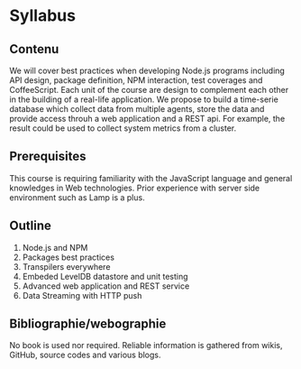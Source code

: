 
# Syllabus

## Contenu

We will cover best practices when developing Node.js programs including API design, package definition, NPM interaction, test coverages and CoffeeScript. Each unit of the course are design to complement each other in the building of a real-life application. We propose to build a time-serie database which collect data from multiple agents, store the data and provide access throuh a web application and a REST api. For example, the result could be used to collect system metrics from a cluster.

## Prerequisites

This course is requiring familiarity with the JavaScript language and general knowledges in Web technologies. Prior experience with server side environment such as Lamp is a plus.

## Outline

1.  Node.js and NPM
2.  Packages best practices
3.  Transpilers everywhere
4.  Embeded LevelDB datastore and unit testing   
5.  Advanced web application and REST service   
6.  Data Streaming with HTTP push   

## Bibliographie/webographie

No book is used nor required. Reliable information is gathered from wikis, GitHub, source codes and various blogs.
